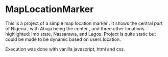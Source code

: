 # MapLocationMarker
This is a project of a simple map location marker .
It shows the central part of Nigeria , with Abuja being the center , and three other locations highlighted: Imo state, Nassarawa, and Lagos.
Project is quite static but could be made to be dynamic based on users location.

Execution was done with vanilla javascript, html and css.
